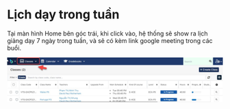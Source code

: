 # Lịch dạy trong tuần

Tại màn hình Home bên góc trái, khi click vào, hệ thống sẽ show ra lịch giảng dạy 7 ngày trong tuần, và sẽ có kèm link google meeting trong các buổi.

![](<../.gitbook/assets/thong tin 2 (1).jpg>)
